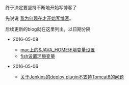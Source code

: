 
终于决定要坚持不断地开始写博客了

先说说 [我为何现在才开始写博客](why-i-start-to-write-blog.md)。

后续更新的blog就在这里列出，以日期分隔

* 2016-05-08
	* [mac上的$JAVA_HOME环境变量设置](java/mac-java-home.md)
	* [fish设置环境变量](others/fish-env-variables.md)

* 2016-05-06
	* [关于Jenkins的deploy plugin不支持Tomcat8的问题](others/jenkins-deploy-tomcat8.md)

